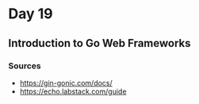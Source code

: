 # Day 19

## Introduction to Go Web Frameworks

### Sources

- <https://gin-gonic.com/docs/>
- <https://echo.labstack.com/guide>
